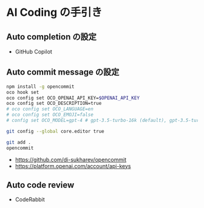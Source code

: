 # AI Coding の手引き

## Auto completion の設定

- GitHub Copilot


## Auto commit message の設定

```sh
npm install -g opencommit
oco hook set
oco config set OCO_OPENAI_API_KEY=$OPENAI_API_KEY
oco config set OCO_DESCRIPTION=true
# oco config set OCO_LANGUAGE=en
# oco config set OCO_EMOJI=false
# config set OCO_MODEL=gpt-4 # gpt-3.5-turbo-16k (default), gpt-3.5-turbo-0613, gpt-3.5-turbo

git config --global core.editor true

git add .
opencommit
```
- https://github.com/di-sukharev/opencommit
- https://platform.openai.com/account/api-keys


## Auto code review

- CodeRabbit
